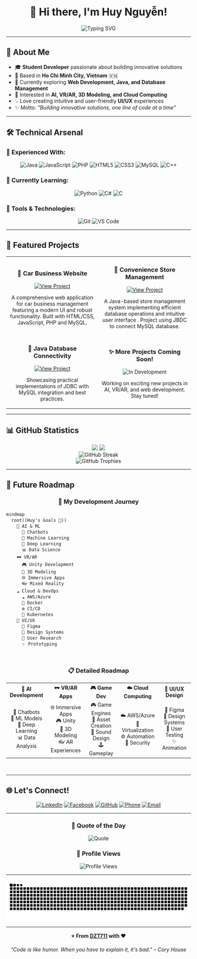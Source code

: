 <div align="center">

# 👋 Hi there, I'm Huy Nguyễn!

<img src="https://readme-typing-svg.demolab.com?font=Fira+Code&size=22&duration=3000&pause=1000&color=2E9EF7&center=true&vCenter=true&width=435&lines=Student+Developer+%F0%9F%9A%80;Full+Stack+Enthusiast+%F0%9F%92%BB;AI+%26+VR%2FAR+Explorer+%F0%9F%A4%96;Always+Learning+%F0%9F%8C%B1" alt="Typing SVG" />

</div>

---

## 🚀 About Me

- 🎓 **Student Developer** passionate about building innovative solutions
- 📍 Based in **Ho Chi Minh City, Vietnam** 🇻🇳
- 🌱 Currently exploring **Web Development, Java, and Database Management**
- 🚀 Interested in **AI, VR/AR, 3D Modeling, and Cloud Computing**
- 💡 Love creating intuitive and user-friendly **UI/UX** experiences
- ✨ Motto: *"Building innovative solutions, one line of code at a time"*

---

## 🛠️ Technical Arsenal

### 💪 Experienced With:

<p align="center">
  <img src="https://img.shields.io/badge/Java-ED8B00?style=for-the-badge&logo=openjdk&logoColor=white" alt="Java"/>
  <img src="https://img.shields.io/badge/JavaScript-F7DF1E?style=for-the-badge&logo=javascript&logoColor=black" alt="JavaScript"/>
  <img src="https://img.shields.io/badge/PHP-777BB4?style=for-the-badge&logo=php&logoColor=white" alt="PHP"/>
  <img src="https://img.shields.io/badge/HTML5-E34F26?style=for-the-badge&logo=html5&logoColor=white" alt="HTML5"/>
  <img src="https://img.shields.io/badge/CSS3-1572B6?style=for-the-badge&logo=css3&logoColor=white" alt="CSS3"/>
  <img src="https://img.shields.io/badge/MySQL-005C84?style=for-the-badge&logo=mysql&logoColor=white" alt="MySQL"/>
  <img src="https://img.shields.io/badge/C++-00599C?style=for-the-badge&logo=cplusplus&logoColor=white" alt="C++"/>
</p>

### 🌱 Currently Learning:

<p align="center">
  <img src="https://img.shields.io/badge/Python-3776AB?style=for-the-badge&logo=python&logoColor=white" alt="Python"/>
  <img src="https://img.shields.io/badge/C%23-239120?style=for-the-badge&logo=c-sharp&logoColor=white" alt="C#"/>
  <img src="https://img.shields.io/badge/C-00599C?style=for-the-badge&logo=c&logoColor=white" alt="C"/>
</p>

### 🔧 Tools & Technologies:

<p align="center">
  <img src="https://img.shields.io/badge/Git-F05032?style=for-the-badge&logo=git&logoColor=white" alt="Git"/>
  <img src="https://img.shields.io/badge/VS_Code-007ACC?style=for-the-badge&logo=visual-studio-code&logoColor=white" alt="VS Code"/>
  <!-- <img src="https://img.shields.io/badge/IntelliJ_IDEA-000000?style=for-the-badge&logo=intellij-idea&logoColor=white" alt="IntelliJ"/>
  <img src="https://img.shields.io/badge/Eclipse-2C2255?style=for-the-badge&logo=eclipse&logoColor=white" alt="Eclipse"/> -->
</p>

---

## 🎯 Featured Projects

<table>
  <tr>
    <td width="50%">
      <h3 align="center">🚗 Car Business Website</h3>
      <p align="center">
        <a href="https://github.com/DZT711/Webbanoto" target="_blank">
          <img src="https://img.shields.io/badge/View_Project-181717?style=for-the-badge&logo=github&logoColor=white" alt="View Project"/>
        </a>
      </p>
      <p align="center">
        A comprehensive web application for car business management featuring a modern UI and robust functionality. Built with HTML/CSS, JavaScript, PHP and MySQL.
      </p>
    </td>
    <td width="50%">
      <h3 align="center">🏪 Convenience Store Management</h3>
      <p align="center">
        <a href="https://github.com/DZT711/QL-CuaHangTienLoi" target="_blank">
          <img src="https://img.shields.io/badge/View_Project-181717?style=for-the-badge&logo=github&logoColor=white" alt="View Project"/>
        </a>
      </p>
      <p align="center">
        A Java-based store management system implementing efficient database operations and intuitive user interface . Project using JBDC to connect MySQL database.
      </p>
    </td>
  </tr>
  <tr>
    <td width="50%">
      <h3 align="center">💾 Java Database Connectivity</h3>
      <p align="center">
        <a href="https://github.com/DZT711/JDBC--Java-MySQL-" target="_blank">
          <img src="https://img.shields.io/badge/View_Project-181717?style=for-the-badge&logo=github&logoColor=white" alt="View Project"/>
        </a>
      </p>
      <p align="center">
        Showcasing practical implementations of JDBC with MySQL integration and best practices.
      </p>
    </td>
    <td width="50%">
      <h3 align="center">✨ More Projects Coming Soon!</h3>
      <p align="center">
        <img src="https://img.shields.io/badge/In_Development-FFA500?style=for-the-badge&logo=rocket&logoColor=white" alt="In Development"/>
      </p>
      <p align="center">
        Working on exciting new projects in AI, VR/AR, and web development. Stay tuned!
      </p>
    </td>
  </tr>
</table>

---

## 📊 GitHub Statistics

<div align="center">
  <img height="180em" src="https://github-readme-stats.vercel.app/api?username=DZT711&show_icons=true&theme=tokyonight&include_all_commits=true&count_private=true"/>
  <img height="180em" src="https://github-readme-stats.vercel.app/api/top-langs/?username=DZT711&layout=compact&langs_count=8&theme=tokyonight"/>
</div>

<div align="center">
  <img src="https://github-readme-streak-stats.herokuapp.com/?user=DZT711&theme=tokyonight" alt="GitHub Streak"/>
</div>

<div align="center">
  <img src="https://github-profile-trophy.vercel.app/?username=DZT711&theme=tokyonight&no-frame=true&row=1&column=7" alt="GitHub Trophies"/>
</div>

---

## 🎯 Future Roadmap

<div align="center">

### 🚀 My Development Journey

</div>

```mermaid
mindmap
  root((Huy's Goals 🎯))
    🤖 AI & ML
      💬 Chatbots
      🧠 Machine Learning
      🔬 Deep Learning
      📊 Data Science
    🕶️ VR/AR
      🎮 Unity Development
      🗿 3D Modeling
      🌐 Immersive Apps
      👓 Mixed Reality
    ☁️ Cloud & DevOps
      ☁️ AWS/Azure
      🐳 Docker
      ⚙️ CI/CD
      🔄 Kubernetes
    🎨 UI/UX
      🎨 Figma
      📐 Design Systems
      👥 User Research
      ✨ Prototyping
```

<br>

<div align="center">

### 📋 Detailed Roadmap

<table color="white">
  <tr>
    <th>🤖 AI Development</th>
    <th>🕶️ VR/AR Apps</th>
    <th>🎮 Game Dev</th>
    <th>☁️ Cloud Computing</th>
    <th>🎨 UI/UX Design</th>
  </tr>
  <tr>
    <td align="center">
      💬 Chatbots<br>
      🧠 ML Models<br>
      🔬 Deep Learning<br>
      📊 Data Analysis
    </td>
    <td align="center">
      🌐 Immersive Apps<br>
      🎮 Unity<br>
      🗿 3D Modeling<br>
      👓 AR Experiences
    </td>
    <td align="center">
      🎮 Game Engines<br>
      🎨 Asset Creation<br>
      🎵 Sound Design<br>
      🕹️ Gameplay
    </td>
    <td align="center">
      ☁️ AWS/Azure<br>
      🐳 Virtualization<br>
      ⚙️ Automation<br>
      🔐 Security
    </td>
    <td align="center">
      🎨 Figma<br>
      📐 Design Systems<br>
      👥 User Testing<br>
      ✨ Animation
    </td>
  </tr>
</table>

</div>

<br>

---

## 🌐 Let's Connect!

<div align="center">

[![LinkedIn](https://img.shields.io/badge/LinkedIn-0077B5?style=for-the-badge&logo=linkedin&logoColor=white)](https://www.linkedin.com/in/huy-nguy%E1%BB%85n-865267291/)
[![Facebook](https://img.shields.io/badge/Facebook-1877F2?style=for-the-badge&logo=facebook&logoColor=white)](https://www.facebook.com/huy.dzt.3)
[![GitHub](https://img.shields.io/badge/GitHub-181717?style=for-the-badge&logo=github&logoColor=white)](https://github.com/DZT711)
[![Phone](https://img.shields.io/badge/Phone-25D366?style=for-the-badge&logo=whatsapp&logoColor=white)](tel:+84927121318)
[![Email](https://img.shields.io/badge/Email-D14836?style=for-the-badge&logo=gmail&logoColor=white)](mailto:your.email@example.com)

</div>

---

<div align="center">

### 💭 Quote of the Day

![Quote](https://quotes-github-readme.vercel.app/api?type=horizontal&theme=tokyonight)

### 👀 Profile Views

![Profile Views](https://komarev.com/ghpvc/?username=DZT711&color=blueviolet&style=for-the-badge)

---

<img src="https://raw.githubusercontent.com/Platane/snk/output/github-contribution-grid-snake-dark.svg" alt="Snake animation" />

---

**⭐️ From [DZT711](https://github.com/DZT711) with ❤️**

*"Code is like humor. When you have to explain it, it's bad." – Cory House*

</div>
